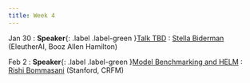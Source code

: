 ```yaml
---
title: Week 4
---
```


Jan 30
: **Speaker**{: .label .label-green }[Talk TBD](#)
  : [Stella Biderman](https://www.stellabiderman.com/) (EleutherAI, Booz Allen Hamilton)

Feb 2
: **Speaker**{: .label .label-green }[Model Benchmarking and HELM](https://crfm.stanford.edu/helm/v1.0/)
  : [Rishi Bommasani](https://rishibommasani.github.io/) (Stanford, CRFM)